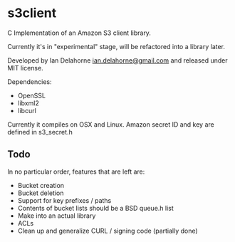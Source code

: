 s3client
========

C Implementation of an Amazon S3 client library. 

Currently it's in "experimental" stage, will be refactored into a library later.

Developed by Ian Delahorne <ian.delahorne@gmail.com> and released under MIT license.


Dependencies:
* OpenSSL
* libxml2 
* libcurl
 
Currently it compiles on OSX and Linux.
Amazon secret ID and key are defined in s3_secret.h

Todo
----
In no particular order, features that are left are:

- Bucket creation
- Bucket deletion
- Support for key prefixes / paths
- Contents of bucket lists should be a BSD queue.h list
- Make into an actual library
- ACLs
- Clean up and generalize CURL / signing code (partially done)
